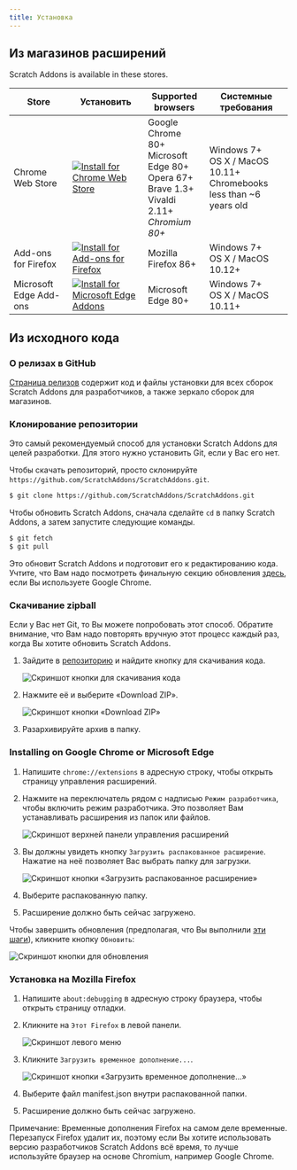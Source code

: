 ```yaml
---
title: Установка
---
```


## Из магазинов расширений

Scratch Addons is available in these stores.

| Store | Установить | Supported browsers | Системные требования |
| - | - | - | - |
| Chrome Web Store | [![Install for Chrome Web Store](https://img.shields.io/chrome-web-store/v/fbeffbjdlemaoicjdapfpikkikjoneco?style=flat-square&logo=google-chrome&logoColor=white&label=install&color=4285F4)](https://chrome.google.com/webstore/detail/fbeffbjdlemaoicjdapfpikkikjoneco) | Google Chrome 80+<br />Microsoft Edge 80+<br />Opera 67+<br />Brave 1.3+<br />Vivaldi 2.11+<br />*Chromium 80+* | Windows 7+<br />OS X / MacOS 10.11+<br />Chromebooks less than ~6 years old
| Add-ons for Firefox | [![Install for Add-ons for Firefox](https://img.shields.io/amo/v/scratch-messaging-extension?style=flat-square&logo=firefox-browser&logoColor=white&label=install&color=FF7139)](https://addons.mozilla.org/firefox/addon/scratch-messaging-extension/) | Mozilla Firefox 86+ | Windows 7+<br />OS X / MacOS 10.12+
| Microsoft Edge Add-ons | [![Install for Microsoft Edge Addons](https://img.shields.io/badge/dynamic/json?style=flat-square&logo=microsoftedge&logoColor=white&label=install&color=0078D7&prefix=v&query=%24.version&url=https%3A%2F%2Fmicrosoftedge.microsoft.com%2Faddons%2Fgetproductdetailsbycrxid%2Filiepgjnemckemgnledoipfiilhajdjj)](https://microsoftedge.microsoft.com/addons/detail/iliepgjnemckemgnledoipfiilhajdjj) | Microsoft Edge 80+ | Windows 7+<br />OS X / MacOS 10.11+

## Из исходного кода

### О релизах в GitHub

[Страница релизов](https://github.com/ScratchAddons/ScratchAddons/releases) содержит код и файлы установки для всех сборок Scratch Addons для разработчиков, а также зеркало сборок для магазинов.

### Клонирование репозитории

Это самый рекомендуемый способ для установки Scratch Addons для целей разработки. Для этого нужно установить Git, если у Вас его нет.

Чтобы скачать репозиторий, просто склонируйте `https://github.com/ScratchAddons/ScratchAddons.git`.

```sh
$ git clone https://github.com/ScratchAddons/ScratchAddons.git
```
Чтобы обновить Scratch Addons, сначала сделайте `cd` в папку Scratch Addons, а затем запустите следующие команды.

```sh
$ git fetch
$ git pull
```

Это обновит Scratch Addons и подготовит его к редактированию кода. Учтите, что Вам надо посмотреть финальную секцию обновления [здесь](#install-on-google-chrome), если Вы используете Google Chrome.


### Скачивание zipball

Если у Вас нет Git, то Вы можете попробовать этот способ. Обратите внимание, что Вам надо повторять вручную этот процесс каждый раз, когда Вы хотите обновить Scratch Addons.

1. Зайдите в [репозиторию](https://github.com/ScratchAddons/ScratchAddons) и найдите кнопку для скачивания кода.

   ![Скриншот кнопки для скачивания кода](/assets/img/docs/download-code-button.png)

2. Нажмите её и выберите «Download ZIP».

   ![Скриншот кнопки «Download ZIP»](/assets/img/docs/download-zipball-button.png)

3. Разархивируйте архив в папку.

### Installing on Google Chrome or Microsoft Edge

1. Напишите `chrome://extensions` в адресную строку, чтобы открыть страницу управления расширений.

2. Нажмите на переключатель рядом с надписью `Режим разработчика`, чтобы включить режим разработчика. Это позволяет Вам устанавливать расширения из папок или файлов.

   ![Скриншот верхней панели управления расширений](/assets/img/docs/developer-mode-toggle.png)

3. Вы должны увидеть кнопку `Загрузить распакованное расширение`. Нажатие на неё позволяет Вас выбрать папку для загрузки.

   ![Скриншот кнопки «Загрузить распакованное расширение»](/assets/img/docs/load-unpacked-button.png)

4. Выберите распакованную папку.
5. Расширение должно быть сейчас загружено.

Чтобы завершить обновления (предполагая, что Вы выполнили [эти шаги](#cloning-the-repository)), кликните кнопку `Обновить`:

![Скриншот кнопки для обновления](/assets/img/docs/update-button.png)


### Установка на Mozilla Firefox

1. Напишите `about:debugging` в адресную строку браузера, чтобы открыть страницу отладки.

2. Кликните на `Этот Firefox` в левой панели.

   ![Скриншот левого меню](/assets/img/docs/left-hand-menu.png)

4. Кликните `Загрузить временное дополнение...`.

   ![Скриншот кнопки «Загрузить временное дополнение...»](/assets/img/docs/load-addon.png)

6. Выберите файл manifest.json внутри распакованной папки.
7. Расширение должно быть сейчас загружено.

Примечание: Временные дополнения Firefox на самом деле временные. Перезапуск Firefox удалит их, поэтому если Вы хотите использовать версию разработчиков Scratch Addons всё время, то лучше используйте браузер на основе Chromium, например Google Chrome.


